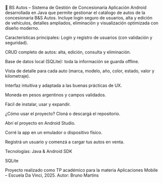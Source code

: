 🚗 BS Autos – Sistema de Gestión de Concesionaria
Aplicación Android desarrollada en Java que permite gestionar el catálogo de autos de la concesionaria B&S Autos.
Incluye login seguro de usuarios, alta y edición de vehículos, detalles ampliados, eliminación y visualización optimizada con diseño moderno.

Características principales:
Login y registro de usuarios (con validación y seguridad).

CRUD completo de autos: alta, edición, consulta y eliminación.

Base de datos local (SQLite): toda la información se guarda offline.

Vista de detalle para cada auto (marca, modelo, año, color, estado, valor y kilometraje).

Interfaz intuitiva y adaptada a las buenas prácticas de UX.

Moneda en pesos argentinos y campos validados.

Fácil de instalar, usar y expandir.

¿Cómo usar el proyecto?
Cloná o descargá el repositorio.

Abrí el proyecto en Android Studio.

Corré la app en un emulador o dispositivo físico.

Registrá un usuario y comenzá a cargar tus autos en venta.

Tecnologías:
Java & Android SDK

SQLite

Proyecto realizado como TP académico para la materia Aplicaciones Mobile – Escuela Da Vinci, 2025.
Autor: Bruno Martins
